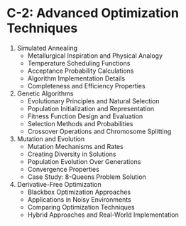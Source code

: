 # C-2: Advanced Optimization Techniques

1. Simulated Annealing
   - Metallurgical Inspiration and Physical Analogy
   - Temperature Scheduling Functions
   - Acceptance Probability Calculations
   - Algorithm Implementation Details
   - Completeness and Efficiency Properties
2. Genetic Algorithms
   - Evolutionary Principles and Natural Selection
   - Population Initialization and Representation
   - Fitness Function Design and Evaluation
   - Selection Methods and Probabilities
   - Crossover Operations and Chromosome Splitting
3. Mutation and Evolution
   - Mutation Mechanisms and Rates
   - Creating Diversity in Solutions
   - Population Evolution Over Generations
   - Convergence Properties
   - Case Study: 8-Queens Problem Solution
4. Derivative-Free Optimization
   - Blackbox Optimization Approaches
   - Applications in Noisy Environments
   - Comparing Optimization Techniques
   - Hybrid Approaches and Real-World Implementation